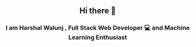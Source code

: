 <h2 align="center">Hi there 👋</h2>
<h3 align="center">I am Harshal Walunj , Full Stack Web Developer 💻 and Machine Learning Enthusiast</h3>
